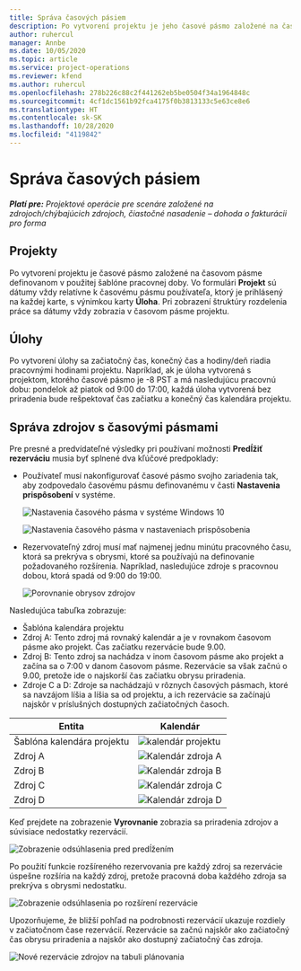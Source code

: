 ```yaml
---
title: Správa časových pásiem
description: Po vytvorení projektu je jeho časové pásmo založené na časovom pásme definovanom v použitej šablóne pracovnej doby.
author: ruhercul
manager: Annbe
ms.date: 10/05/2020
ms.topic: article
ms.service: project-operations
ms.reviewer: kfend
ms.author: ruhercul
ms.openlocfilehash: 278b226c88c2f441262eb5be0504f34a1964848c
ms.sourcegitcommit: 4cf1dc1561b92fca4175f0b3813133c5e63ce8e6
ms.translationtype: HT
ms.contentlocale: sk-SK
ms.lasthandoff: 10/28/2020
ms.locfileid: "4119842"
---
```

# <a name="manage-time-zones"></a>Správa časových pásiem

_**Platí pre:** Projektové operácie pre scenáre založené na zdrojoch/chýbajúcich zdrojoch, čiastočné nasadenie – dohoda o fakturácii pro forma_


## <a name="projects"></a>Projekty

Po vytvorení projektu je časové pásmo založené na časovom pásme definovanom v použitej šablóne pracovnej doby. Vo formulári **Projekt** sú dátumy vždy relatívne k časovému pásmu používateľa, ktorý je prihlásený na každej karte, s výnimkou karty **Úloha**. Pri zobrazení štruktúry rozdelenia práce sa dátumy vždy zobrazia v časovom pásme projektu.

## <a name="tasks"></a>Úlohy

Po vytvorení úlohy sa začiatočný čas, konečný čas a hodiny/deň riadia pracovnými hodinami projektu. Napríklad, ak je úloha vytvorená s projektom, ktorého časové pásmo je -8 PST a má nasledujúcu pracovnú dobu: pondelok až piatok od 9:00 do 17:00, každá úloha vytvorená bez priradenia bude rešpektovať čas začiatku a konečný čas kalendára projektu.

## <a name="manage-resources-with-time-zones"></a>Správa zdrojov s časovými pásmami

Pre presné a predvídateľné výsledky pri používaní možnosti **Predĺžiť rezerváciu** musia byť splnené dva kľúčové predpoklady:  

- Používateľ musí nakonfigurovať časové pásmo svojho zariadenia tak, aby zodpovedalo časovému pásmu definovanému v časti **Nastavenia prispôsobení** v systéme.
 
  ![Nastavenia časového pásma v systéme Windows 10](media/reconcile-assignments-03.png)

  ![Nastavenia časového pásma v nastaveniach prispôsobenia](media/reconcile-assignments-04.png)
 
- Rezervovateľný zdroj musí mať najmenej jednu minútu pracovného času, ktorá sa prekrýva s obrysmi, ktoré sa používajú na definovanie požadovaného rozšírenia. Napríklad, nasledujúce zdroje s pracovnou dobou, ktorá spadá od 9:00 do 19:00. 

  ![Porovnanie obrysov zdrojov](media/reconcile-assignments-05.png)

Nasledujúca tabuľka zobrazuje:

- Šablóna kalendára projektu
- Zdroj A: Tento zdroj má rovnaký kalendár a je v rovnakom časovom pásme ako projekt. Čas začiatku rezervácie bude 9.00.
- Zdroj B: Tento zdroj sa nachádza v inom časovom pásme ako projekt a začína sa o 7:00 v danom časovom pásme. Rezervácie sa však začnú o 9.00, pretože ide o najskorší čas začiatku obrysu priradenia.
- Zdroje C a D: Zdroje sa nachádzajú v rôznych časových pásmach, ktoré sa navzájom líšia a líšia sa od projektu, a ich rezervácie sa začínajú najskôr v príslušných dostupných začiatočných časoch.

|Entita  |Kalendár  |
|-|-|
|Šablóna kalendára projektu   | ![kalendár projektu](media/reconcile-assignments-06.png) |
|Zdroj A  | ![Kalendár zdroja A](media/reconcile-assignments-06.png) |
|Zdroj B  |  ![Kalendár zdroja B](media/reconcile-assignments-07.png) |
|Zdroj C  |  ![Kalendár zdroja C](media/reconcile-assignments-08.png) |
|Zdroj D  | ![Kalendár zdroja D](media/reconcile-assignments-09.png)  |
 
Keď prejdete na zobrazenie **Vyrovnanie** zobrazia sa priradenia zdrojov a súvisiace nedostatky rezervácií.

![Zobrazenie odsúhlasenia pred predĺžením](media/reconcile-assignments-10.png)

Po použití funkcie rozšíreného rezervovania pre každý zdroj sa rezervácie úspešne rozšíria na každý zdroj, pretože pracovná doba každého zdroja sa prekrýva s obrysmi nedostatku.

![Zobrazenie odsúhlasenia po rozšírení rezervácie](media/reconcile-assignments-11.png) 

Upozorňujeme, že bližší pohľad na podrobnosti rezervácií ukazuje rozdiely v začiatočnom čase rezervácií. Rezervácie sa začnú najskôr ako začiatočný čas obrysu priradenia a najskôr ako dostupný začiatočný čas zdroja.

![Nové rezervácie zdrojov na tabuli plánovania](media/reconcile-assignments-12.png)

